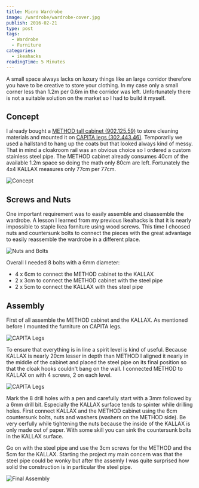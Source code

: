 ```yaml
---
title: Micro Wardrobe
image: /wardrobe/wardrobe-cover.jpg
publish: 2016-02-21
type: post
tags:
  - Wardrobe
  - Furniture
categories:
  - ikeahacks
readingTime: 5 Minutes
---
```


A small space always lacks on luxury things like an large corridor therefore you have to be creative to store your clothing. In my case only a small corner less than 1.2m per 0.6m in the corridor was left. Unfortunately there is not a suitable solution on the market so I had to build it myself.

<!-- more -->

## Concept

I already bought a [METHOD tall cabinet (902.125.59)](http://www.ikea.com/de/de/catalog/products/10212563/#/90212559) to store cleaning materials and mounted it on [CAPITA legs (302.443.46)](http://www.ikea.com/de/de/catalog/products/30244346/). Temporarily we used a hallstand to hang up the coats but that looked always kind of messy. That in mind a cloakroom rail was an obvious choice so I ordered a custom stainless steel pipe. The METHOD cabinet already consumes 40cm of the available 1.2m space so doing the math only 80cm are left. Fortunately the 4x4 KALLAX measures only 77cm per 77cm.

![Concept](/wardrobe/concept.jpg)

## Screws and Nuts

One important requirement was to easily assemble and disassemble the wardrobe. A lesson I learned from my previous Ikeahacks is that it is nearly impossible to staple Ikea forniture using wood screws. This time I choosed nuts and countersunk bolts to connect the pieces with the great advantage to easily reassemble the wardrobe in a different place.

![Nuts and Bolts](/wardrobe/countersunk-bolts-and-nuts.jpg)

Overall I needed 8 bolts with a 6mm diameter:

- 4 x 6cm to connect the METHOD cabinet to the KALLAX
- 2 x 3cm to connect the METHOD cabinet with the steel pipe
- 2 x 5cm to connect the KALLAX with thes steel pipe

## Assembly

First of all assemble the METHOD cabinet and the KALLAX. As mentioned before I mounted the furniture on CAPITA legs.

![CAPITA Legs](/wardrobe/capita-legs.jpg)

To ensure that everything is in line a spirit level is kind of useful. Because KALLAX is nearly 20cm lesser in depth than METHOD I aligned it nearly in the middle of the cabinet and placed the steel pipe on its final position so that the cloak hooks couldn't bang on the wall. I connected METHOD to KALLAX on with 4 screws, 2 on each level.

![CAPITA Legs](/wardrobe/furniture-alignment.jpg)

Mark the 8 drill holes with a pen and carefully start with a 3mm followed by a 6mm drill bit. Especially the KALLAX surface tends to spinter while drilling holes. First connect KALLAX and the METHOD cabinet using the 6cm countersunk bolts, nuts and washers (washers on the METHOD side). Be very cerfully while tightening the nuts because the inside of the KALLAX is only made out of paper.  With some skill you can sink the countersunk bolts in the KALLAX surface.

<layout-grid rows="2">
  <card src="/wardrobe/drill-holes.jpg" title="Drill Holes" />
  <card src="/wardrobe/tightened-nuts.jpg" title="Nuts" />
</layout-grid>

Go on with the steel pipe and use the 3cm screws for the METHOD and the 5cm for the KALLAX. Starting the project my main concern was that the steel pipe could be wonky but after the assemly I was quite surprised how solid the construction is in particular the steel pipe.

![Final Assembly](/wardrobe/assembled.jpg)
